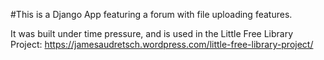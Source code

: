 #This is a Django App featuring a forum with file uploading features.

It was built under time pressure, and is used in the Little Free Library Project: https://jamesaudretsch.wordpress.com/little-free-library-project/
      

